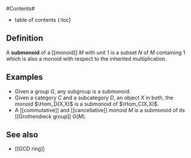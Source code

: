 

#Contents#
* table of contents
{:toc}

## Definition ##

A **submonoid** of a [[monoid]] $M$ with unit $1$ is a subset $N$ of $M$ containing $1$ which is also a monoid with respect to the inherited multiplication.

## Examples ##

* Given a group $G$, any subgroup is a submonoid.
* Given a category $C$ and a subcategory $D$, an object $X$ in both, the monoid $\Hom_D(X,X)$ is a submonoid of $\Hom_C(X,X)$.
* A [[commutative]] and [[cancellative]] monoid $M$ is a submonoid of its [[Grothendieck group]] $G(M)$.

## See also ##

* [[GCD ring]]